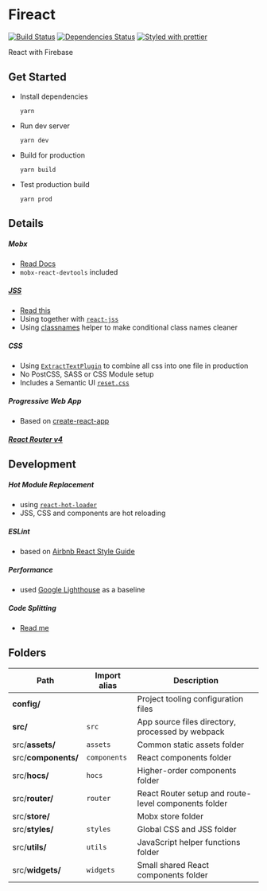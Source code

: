 # Fireact
[![Build Status][build-badge]][build] [![Dependencies Status][dependencies-badge]][dependencies] [![Styled with prettier][prettier-badge]][prettier]

[build-badge]: https://img.shields.io/travis/xiaofan2406/fireact.svg?style=flat-square
[build]: https://travis-ci.org/xiaofan2406/fireact
[dependencies-badge]: https://img.shields.io/david/xiaofan2406/fireact.svg?style=flat-square
[dependencies]: https://david-dm.org/xiaofan2406/fireact
[prettier-badge]: https://img.shields.io/badge/styled_with-prettier-ff69b4.svg?style=flat-square
[prettier]: https://github.com/prettier/prettier

React with Firebase


## Get Started
- Install dependencies
  ```
  yarn
  ```

- Run dev server
  ```
  yarn dev
  ```

- Build for production
  ```
  yarn build
  ```

- Test production build
  ```
  yarn prod
  ```


## Details

##### Mobx
  - [Read Docs](http://mobxjs.github.io/mobx/index.html)
  - `mobx-react-devtools` included

##### [JSS](https://github.com/cssinjs/jss)
  - [Read this](https://github.com/oliviertassinari/a-journey-toward-better-style)
  - Using together with [`react-jss`](https://github.com/cssinjs/react-jss)
  - Using [classnames](https://github.com/JedWatson/classnames) helper to make conditional class names cleaner

##### CSS
  - Using [`ExtractTextPlugin`](https://github.com/webpack/extract-text-webpack-plugin) to combine all css into one file in production
  - No PostCSS, SASS or CSS Module setup
  - Includes a Semantic UI [`reset.css`](https://github.com/Semantic-Org/Semantic-UI/blob/master/dist/components/reset.css)

##### Progressive Web App
  - Based on [create-react-app](https://github.com/facebookincubator/create-react-app/blob/master/packages/react-scripts/template/README.md#making-a-progressive-web-app)

##### [React Router v4](https://reacttraining.com/react-router)


## Development

##### Hot Module Replacement
  - using [`react-hot-loader`](https://github.com/gaearon/react-hot-loader/tree/next)
  - JSS, CSS and components are hot reloading

##### ESLint
  - based on [Airbnb React Style Guide](https://github.com/airbnb/javascript/tree/master/react)

##### Performance
  - used [Google Lighthouse](https://developers.google.com/web/tools/lighthouse/) as a baseline

##### Code Splitting
  - [Read me](https://medium.com/webpack/predictable-long-term-caching-with-webpack-d3eee1d3fa31)


## Folders
Path                | Import alias | Description
------------------- | ------------ | ----------------------------------------------------
**config/**         |              | Project tooling configuration files
**src/**            | `src`        | App source files directory, processed by webpack
src/**assets/**     | `assets`     | Common static assets folder
src/**components/** | `components` | React components folder
src/**hocs/**       | `hocs`       | Higher-order components folder
src/**router/**     | `router`     | React Router setup and route-level components folder
src/**store/**      |              | Mobx store folder
src/**styles/**     | `styles`     | Global CSS and JSS folder
src/**utils/**      | `utils`      | JavaScript helper functions folder
src/**widgets/**    | `widgets`    | Small shared React components folder
